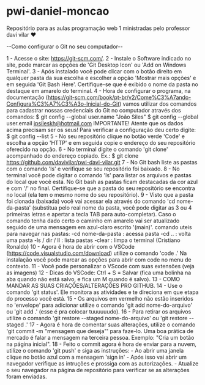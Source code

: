 # pwi-daniel-moncao
Repositório para as aulas programação web 1 ministradas pelo professor davi vilar ♥


--Como configurar o Git no seu computador--

1 - Acesse o site: https://git-scm.com/.
2 - Instale o Software indicado no site, pode marcar as opções de 'Git Desktop Icon' ou 'Add on Windows Terminal'.
3 - Após instalado você pode clicar com o botão direito em qualquer pasta da sua escolha e escolher a opção 'Mostrar mais opções' e em seguida 'Git Bash Here'. Certifique-se que é exibido o nome da pasta no destaque em amarelo do terminal.
4 - Hora de configurar o programa, na documentação (https://git-scm.com/book/pt-br/v2/Come%C3%A7ando-Configura%C3%A7%C3%A3o-Inicial-do-Git) vamos utilizar dos comandos para cadastrar nossas credenciais do Git no computador através dos comandos:
	$ git config --global user.name "João Siles"
	$ git config --global user.email jpsileskh@hotmail.com
IMPORTANTE! Atente que os dados acima precisam ser os seus! 
Para verificar a configuração deu certo digite:
	$ git config --list
5 - No seu repositório clique no botão verde 'Code' e escolha a opção 'HTTP' e em seguida copie o endereço do seu repositório oferecido na opção.
6 - No terminal digite o comando 'git clone' acompanhado do endereço copiado. Ex.:
	$ git clone https://github.com/davivilar/pwi-davi-vilar.git
7 - No Git bash liste as pastas com o comando 'ls' e verifique se seu repositório foi baixado.
8 - No terminal você pode digitar o comando 'ls' para listar os arquivos e pastas do local que você está. No Git bash as pastas ficam destacadas da cor azul e com '/' no final. Certifique-se que a pasta do seu repositório se encontra no local (ela tem o mesmo nome do seu repositório).
9 - Visto que a pasta foi clonada (baixada) você vai acessar ela através do comando 'cd nome-da-pasta' (substitua pelo real nome da pasta, você pode digitar as 3 ou 4 primeiras letras e apertar a tecla TAB para auto-completar). Caso o comando tenha dado certo o caminho em amarelo vai ser atualizado seguido de uma mensagem em azul-claro escrito '(main)'.
	comando uteis para navegar nas pastas:
		-cd nome-da-pasta : acessa pasta
		-cd .. : volta uma pasta
		-ls / dir / ll : lista pastas
		-clear : limpa o terminal (Cristiano Ronaldo)
10 - Agora é hora de abrir com o VSCode (https://code.visualstudio.com/download) utilize o comando 'code .' Na instalação você pode marcar as opções para abrir com code no menu de contexto.
11 - Você pode personalizar o VScode com suas extensões (veja as imagens)
12 - Dicas do VSCode: Ctrl + S = Salvar (fica uma bolinha na aba quando não está salvo, e fica um M quando é salvo).
13 - COMO MANDAR AS SUAS CRIAÇÕES/ALTERAÇÕES PRO GITHUB.
14 - Use o comando 'git status'. Ele monitora as atividades e te direciona em que etapa do processo você está.
15 - Os arquivos em vermelho não estão inseridos no 'envelope' para adicionar utilize o comando 'git add nome-do-arquivo' ou 'git add .' (esse é pra colocar tuuuuuudo).
16 - Para retirar os arquivos utilize o comando 'git restore --staged nome-do-arquivo' ou 'git restore --staged .'
17 - Agora é hora de comentar suas alterações, utilize o comando 'git commit -m "mensagem que deseja"' para faze-lo. Uma boa prática de mercado é falar a mensagem na terceira pessoa. Exemplo: "Cria um botão na página inicial".
18 - Feito o commit agora é hora de enviar para a nuvem, utilize o comando 'git push' e siga as instruções:
	- Ao abrir uma janela clique no botão azul com a mensagem 'sign in'
	- Após isso vai abrir um navegador verifique as intruções e prossiga com as autorizações.
	- Atualize o seu navegador na página de repositório para verificar se as alterações foram enviadas. 